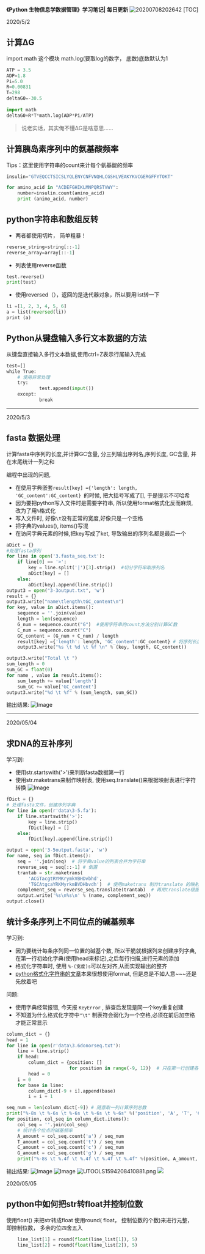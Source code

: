 
**《Python 生物信息学数据管理》学习笔记| 每日更新**
![20200708202642](https://raw.githubusercontent.com/Achuan-2/Passage/master/images/20200708202642.png)
[TOC]


2020/5/2 
## 计算ΔG   
import math 这个模块
math.log(要取log的数字， 底数)底数默认为1  
```python
ATP = 3.5
ADP=1.8
Pi=5.0
R=0.00831
T=298
deltaG0=-30.5
 
import math
deltaG0+R*T*math.log(ADP*Pi/ATP)
```
>说老实话，其实俺不懂ΔG是啥意思……  

##  计算胰岛素序列中的氨基酸频率  

Tips：这里使用字符串的count来计每个氨基酸的频率

```python
insulin="GTVEQCCTSICSLYQLENYCNFVNQHLCGSHLVEAKYKVCGERGFFYTOKT"

for amino_acid in "ACDEFGHIKLMNPQRSTVWY":
	number=insulin.count(amino_acid)
	print (animo_acid, number)
```
 ## python字符串和数组反转

-  两者都使用切片， 简单粗暴！
```python
reserse_string=string[::-1]
reverse_array=array[::-1]
```
- 列表使用reverse函数  
```python
test.reverse()
print(test)
```
- 使用reversed（），返回的是迭代器对象，所以要用list转一下
```python
li =[1, 2, 3, 4, 5, 6]  
a = list(reversed(li))  
print (a)  
```
## Python从键盘输入多行文本数据的方法

从键盘直接输入多行文本数据,使用ctrl+Z表示行尾输入完成
```python
test=[]
while True:
    # 使用异常处理
    try:
            test.append(input())
    except:
            break
```

---

2020/5/3
## fasta 数据处理
计算fasta中序列的长度,并计算GC含量, 分三列输出序列名,序列长度, GC含量, 并在末尾统计一列之和

编程中出现的问题,
- 在使用字典嵌套`result[key] ={'length': length, 'GC_content':GC_content} `的时候, 把大括号写成了[], 于是提示不可哈希
- 因为要把python写入文件时是需要字符串, 所以使用format格式化反而麻烦, 改为了用`%`格式化
- 写入文件时, 好像`\t`没有正常的宽度,好像只是一个空格
- 把字典的values(), items()写混
- 在访问字典元素的时候,把key写成了ket, 导致输出的序列名都是最后一个

```python
aDict = {}
#处理fasta序列
for line in open('3.fasta_seq.txt'):
    if line[0] == '>':
        key = line.split('|')[3].strip()  #切分字符串取序列名
        aDict[key] = []
    else:
        aDict[key].append(line.strip())
output3 = open("3-3output.txt", 'w')
result = {}
output3.write("name\tlength\tGC_content\n")
for key, value in aDict.items():
    sequence = ''.join(value)
    length = len(sequence)
    G_num = sequence.count("G")  #使用字符串的count方法分别计算GC数
    C_num = sequence.count("C")
    GC_content = (G_num + C_num) / length
    result[key] ={'length': length, 'GC_content':GC_content} # 将序列长度和GC长度,放入以序列名为关键字的新列表中
    output3.write("%s \t %d \t %f \n" % (key, length, GC_content))

output3.write("Total \t ")
sum_length = 0
sum_GC = float(0)
for name , value in result.items():
    sum_length += value['length']
    sum_GC += value['GC_content']
output3.write("%d \t %f" % (sum_length, sum_GC))
```
输出结果:
![Image](https://pic4.zhimg.com/80/v2-ecaf13b6f26df8d17a22fc06ef788ca2.png)

---

2020/05/04

## 求DNA的互补序列

学习到:
- 使用str.startswith('>')来判断fasta数据第一行
- 使用str.maketrans来制作映射表, 使用seq.translate()来根据映射表进行字符转换
![Image](https://pic4.zhimg.com/80/v2-ce419fe754b81729772c25ee2887200c.png)

```python
fDict = {}
# 处理fasta文件，创建序列字典
for line in open(r'data\3-5.fa'):
    if line.startswith('>'):
        key = line.strip()
        fDict[key] = []
    else:
        fDict[key].append(line.strip())

output = open('3-5output.fasta', 'w')
for name, seq in fDict.items():
    seq = ''.join(seq)  # 将字典value的列表合并为字符串
    reverse_seq = seq[::-1] # 倒置
    trantab = str.maketrans(
        'ACGTacgtRYMKrymkVBHDvbhd',
        'TGCAtgcaYRKMyrkmBVDHbvdh')  # 使用maketrans 制作translate 的映射表
    complement_seq = reverse_seq.translate(trantab)  # 再用translate根据映射表来进行字符转换
    output.write('%s\n%s\n' % (name, complement_seq))
output.close()
```

## 统计多条序列上不同位点的碱基频率

学习到:
- 因为要统计每条序列同一位置的碱基个数, 所以干脆就根据列来创建序列字典, 在第一行初始化字典(使用head来标记),之后每行扫描,进行元素的添加
- 格式化字符串时, 使用 `%-(宽度)s`可以左对齐,从而实现输出的整齐
- [python格式化字符串的文章](https://www.jianshu.com/p/5895b8cc8355)本来很想使用format, 但是总是不如人意~~~还是先放着吧
  
问题: 
- 使用字典经常报错, 今天报 `KeyError` , 排查后发现是同一个key重复创建
- 不知道为什么格式化字符中`"\t"` 制表符会弱化为一个空格,必须在前后加空格才能正常显示
  
```python
column_dict = {}
head = 1
for line in open(r'data\3.6donorseq.txt'):
    line = line.strip()
    if head:
        column_dict = {position: []
                       for position in range(-9, 12)}  # 只在第一行创建各个位点的字典
        head = 0
    i = 0
    for base in line:
        column_dict[-9 + i].append(base)
        i = i + 1

seq_num = len(column_dict[-9]) # 随意取一列计算序列总数
print("%-8s \t %-6s \t %-6s \t %-6s \t %-6s" %('position', 'A', 'T', 'C', 'G')) # 打印第一行数据说明，使用%-s来实现左对齐
for position, col_seq in column_dict.items():
    col_seq = ''.join(col_seq)
    # 统计各个位点的碱基频率
    A_amount = col_seq.count('a') / seq_num
    T_amount = col_seq.count('t') / seq_num
    C_amount = col_seq.count('c') / seq_num
    G_amount = col_seq.count('g') / seq_num
    print("%-8s \t %.4f \t %.4f \t %.4f \t %.4f" %(position, A_amount, T_amount, C_amount, G_amount)) #打印ATCG频率
```

输出结果:
![Image](https://pic4.zhimg.com/80/v2-8b9c303b2ad2aa87ad99de6d9d43d492.png)
![Image](https://pic4.zhimg.com/80/v2-f1ba9c590891a7ec20d103d4293064f9.png)
![UTOOLS1594208410881.png](http://yanxuan.nosdn.127.net/4ab293d78ae7d84184fe8b2098612c30.png)
![](https://github.com/youyou-579/123/blob/master/2.8.jpg?raw=true)

2020/05/05

## python中如何把str转float并控制位数

使用float() 来把str转成float
使用round( float， 控制位数的个数)来进行元整， 即控制位数， 多余的位四舍五入
```python
    line_list[1] = round(float(line_list[1]), 5)
    line_list[2] = round(float(line_list[2]), 5)
```
